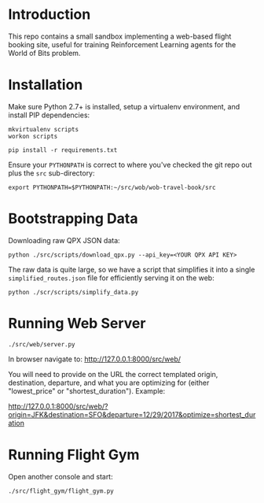# Introduction

This repo contains a small sandbox implementing a web-based flight booking site, useful for training Reinforcement Learning agents for the World of Bits problem.

# Installation

Make sure Python 2.7+ is installed, setup a virtualenv environment, and install PIP dependencies:


```
mkvirtualenv scripts
workon scripts

pip install -r requirements.txt
```

Ensure your `PYTHONPATH` is correct to where you've checked the git repo out plus the `src` sub-directory:

```
export PYTHONPATH=$PYTHONPATH:~/src/wob/wob-travel-book/src
```

# Bootstrapping Data

Downloading raw QPX JSON data:

```
python ./src/scripts/download_qpx.py --api_key=<YOUR QPX API KEY>
```

The raw data is quite large, so we have a script that simplifies it into a single `simplified_routes.json` file for efficiently serving it on the web:

```
python ./scr/scripts/simplify_data.py
```

# Running Web Server

```
./src/web/server.py
```

In browser navigate to: http://127.0.0.1:8000/src/web/

You will need to provide on the URL the correct templated origin, destination, departure, and what you are optimizing for (either "lowest_price" or "shortest_duration"). Example:

http://127.0.0.1:8000/src/web/?origin=JFK&destination=SFO&departure=12/29/2017&optimize=shortest_duration

# Running Flight Gym

Open another console and start:

```
./src/flight_gym/flight_gym.py
```